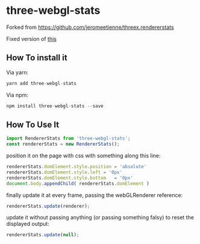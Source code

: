 three-webgl-stats
========================================

Forked from https://github.com/jeromeetienne/threex.rendererstats

Fixed version of [this](http://jeromeetienne.github.io/threex.rendererstats/examples/basic.html)

## How To install it

Via yarn:
```javascript
yarn add three-webgl-stats
```

Via npm:
```javascript
npm install three-webgl-stats --save
```

## How To Use It

```javascript
import RendererStats from 'three-webgl-stats';
const rendererStats = new RendererStats();
```

position it on the page with css with something along this line:

```javascript
rendererStats.domElement.style.position	= 'absolute'
rendererStats.domElement.style.left	= '0px'
rendererStats.domElement.style.bottom	= '0px'
document.body.appendChild( rendererStats.domElement )
```

finally update it at every frame, passing the webGLRenderer reference:

```javascript
rendererStats.update(renderer);
```


update it without passing anything (or passing something falsy) to reset the displayed output:

```javascript
rendererStats.update(null);
```